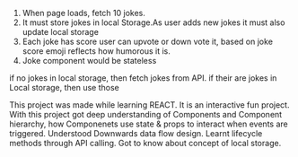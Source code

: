 1.  When page loads, fetch 10 jokes.
2.  It must store jokes in local Storage.As user adds new jokes it must also update local storage
3.  Each joke has score user can upvote or down vote it, based on joke score emoji reflects how humorous it is.
4.  Joke component would be stateless


if no jokes in local storage, then fetch jokes from API.
if their are jokes in Local storage, then use those

This project was made while learning REACT. It is an interactive fun project. With this project got deep understanding of Components and Component hierarchy, how Componenets use state & props to interact when events are triggered.
Understood Downwards data flow design. 
Learnt lifecycle methods through API calling.
Got to know about concept of local storage.